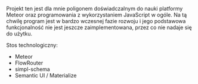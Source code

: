 Projekt ten jest dla mnie poligonem doświadczalnym do nauki platformy Meteor oraz programowania z wykorzystaniem JavaScript w ogóle.
Na tą chwilę program jest w bardzo wczesnej fazie rozwoju i jego podstawowa funkcjonalność nie jest jeszcze zaimplementowana, przez co nie nadaje się do użytku.

Stos technologiczny:
- Meteor
- FlowRouter
- simpl-schema
- Semantic UI / Materialize
